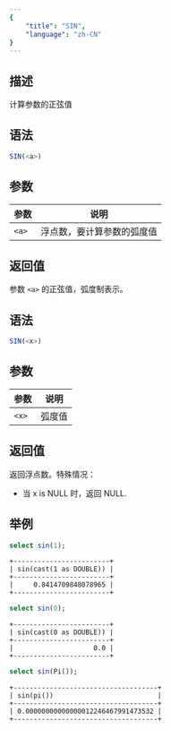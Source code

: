```yaml
---
{
    "title": "SIN",
    "language": "zh-CN"
}
---
```


## 描述

计算参数的正弦值

## 语法

```sql
SIN(<a>)
```

## 参数

| 参数 | 说明 |
| -- | -- |
| `<a>` | 浮点数，要计算参数的弧度值 |

## 返回值

参数 `<a>` 的正弦值，弧度制表示。

## 语法

```sql
SIN(<x>)
```

## 参数

| 参数 | 说明 |
| -- | -- |
| `<x>` | 弧度值 |

## 返回值

返回浮点数。特殊情况：

- 当 x is NULL 时，返回 NULL.

## 举例

```sql
select sin(1);
```

```text
+------------------------+
| sin(cast(1 as DOUBLE)) |
+------------------------+
|     0.8414709848078965 |
+------------------------+
```

```sql
select sin(0);
```

```text
+------------------------+
| sin(cast(0 as DOUBLE)) |
+------------------------+
|                    0.0 |
+------------------------+
```

```sql
select sin(Pi());
```

```text
+------------------------------------+
| sin(pi())                          |
+------------------------------------+
| 0.00000000000000012246467991473532 |
+------------------------------------+
```
